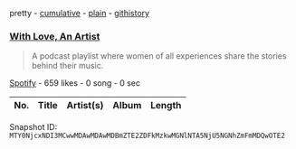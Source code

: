 pretty - [cumulative](/playlists/cumulative/37i9dQZF1DX49H7UBWpZWR.md) - [plain](/playlists/plain/37i9dQZF1DX49H7UBWpZWR) - [githistory](https://github.githistory.xyz/mackorone/spotify-playlist-archive/blob/main/playlists/plain/37i9dQZF1DX49H7UBWpZWR)

### [With Love, An Artist](https://open.spotify.com/playlist/37i9dQZF1DX49H7UBWpZWR)

> A podcast playlist where women of all experiences share the stories behind their music.

[Spotify](https://open.spotify.com/user/spotify) - 659 likes - 0 song - 0 sec

| No. | Title | Artist(s) | Album | Length |
|---|---|---|---|---|

Snapshot ID: `MTY0NjcxNDI3MCwwMDAwMDAwMDBmZTE2ZDFkMzkwMGNlNTA5NjU5NGNhZmFmMDQwOTE2`

